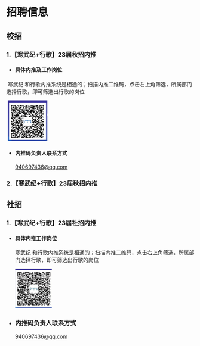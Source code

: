 # 招聘信息

## 校招

### 1.【寒武纪+行歌】23届秋招内推


- #### 具体内推及工作岗位


​      寒武纪 和行歌内推系统是相通的；扫描内推二维码，点击右上角筛选，所属部门选择行歌，即可筛选出行歌的岗位

​      ![](assets/1.png)

- #### 内推码负责人联系方式

  940697436@qq.com

  

### 2.【寒武纪+行歌】23届秋招内推









## 社招

### 1.【寒武纪+行歌】23届社招内推

- #### 具体内推工作岗位

  寒武纪 和行歌内推系统是相通的；扫描内推二维码，点击右上角筛选，所属部门选择行歌，即可筛选出行歌的岗位

  <img src="assets/2.png" style="zoom: 50%;" />

- ### 内推码负责人联系方式

  940697436@qq.com
